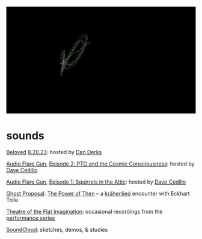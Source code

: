 [![](sounds.jpeg)](../index.html)

# sounds

[Beloved](https://beloved.wtf) [8.20.23](https://www.mixcloud.com/belovedwtf/beloved-radio-dan-derks-82023/): hosted by [Dan Derks](http://dndrks.com/)

[Audio Flare Gun](https://audioflaregun.com), [Episode 2: PTO and the Cosmic Consciousness](https://audioflaregun.com/2023/06/18/the-pto-show/): hosted by [Dave Cedillo](http://davidcedillo.com/)

[Audio Flare Gun](https://audioflaregun.com), [Episode 1: Squirrels in the Attic](https://audioflaregun.com/2023/02/26/episode-one-squirrels-in-the-attic/): hosted by [Dave Cedillo](http://davidcedillo.com/)

[Ghost Proposal](https://ghostproposal.com/): [The Power of Then](https://ghostproposal.com/William-Hazard) – a [krähenlied](https://github.com/williamthazard/krahenlied) encounter with Eckhart Tolle

[Theatre of the Flat Imagination](https://soundcloud.com/william-hazard-331424393): occasional recordings from the [performance series](https://llllllll.co/t/william-hazards-theatre-of-the-flat-imagination/65108?u=williamhazard)

[SoundCloud](https://soundcloud.com/user-246275786): sketches, demos, & studies